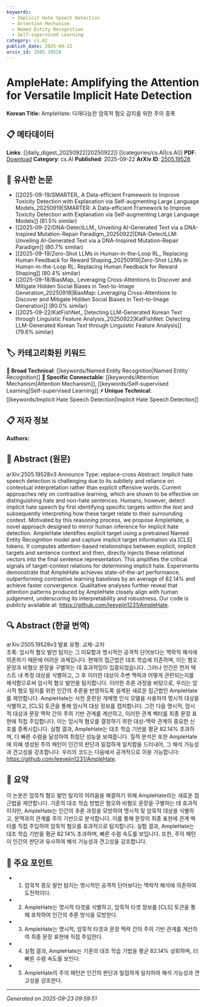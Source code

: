 ```yaml
---
keywords:
  - Implicit Hate Speech Detection
  - Attention Mechanism
  - Named Entity Recognition
  - Self-supervised Learning
category: cs.AI
publish_date: 2025-09-22
arxiv_id: 2505.19528
---
```


<!-- KEYWORD_LINKING_METADATA:
{
  "processed_timestamp": "2025-09-23T09:59:51.164027",
  "vocabulary_version": "1.0",
  "selected_keywords": [
    "Implicit Hate Speech Detection",
    "Attention Mechanism",
    "Named Entity Recognition",
    "Self-supervised Learning"
  ],
  "rejected_keywords": [],
  "similarity_scores": {
    "Implicit Hate Speech Detection": 0.78,
    "Attention Mechanism": 0.85,
    "Named Entity Recognition": 0.8,
    "Self-supervised Learning": 0.77
  },
  "extraction_method": "AI_prompt_based",
  "budget_applied": true,
  "candidates_json": {
    "candidates": [
      {
        "surface": "Implicit Hate Speech Detection",
        "canonical": "Implicit Hate Speech Detection",
        "aliases": [
          "Implicit Hate Detection"
        ],
        "category": "unique_technical",
        "rationale": "This is a specific task that connects to research on hate speech and its detection methods.",
        "novelty_score": 0.75,
        "connectivity_score": 0.68,
        "specificity_score": 0.85,
        "link_intent_score": 0.78
      },
      {
        "surface": "Attention-Based Relationships",
        "canonical": "Attention Mechanism",
        "aliases": [
          "Attention Patterns"
        ],
        "category": "specific_connectable",
        "rationale": "Attention mechanisms are crucial for understanding the relational dynamics in NLP tasks.",
        "novelty_score": 0.55,
        "connectivity_score": 0.88,
        "specificity_score": 0.7,
        "link_intent_score": 0.85
      },
      {
        "surface": "Named Entity Recognition",
        "canonical": "Named Entity Recognition",
        "aliases": [
          "NER"
        ],
        "category": "broad_technical",
        "rationale": "NER is a foundational NLP task that supports the identification of explicit targets in text.",
        "novelty_score": 0.4,
        "connectivity_score": 0.9,
        "specificity_score": 0.65,
        "link_intent_score": 0.8
      },
      {
        "surface": "Contrastive Learning",
        "canonical": "Self-supervised Learning",
        "aliases": [
          "Contrastive Methods"
        ],
        "category": "specific_connectable",
        "rationale": "Contrastive learning is a popular self-supervised approach relevant to distinguishing between classes.",
        "novelty_score": 0.5,
        "connectivity_score": 0.82,
        "specificity_score": 0.72,
        "link_intent_score": 0.77
      }
    ],
    "ban_list_suggestions": [
      "method",
      "performance",
      "experiment"
    ]
  },
  "decisions": [
    {
      "candidate_surface": "Implicit Hate Speech Detection",
      "resolved_canonical": "Implicit Hate Speech Detection",
      "decision": "linked",
      "scores": {
        "novelty": 0.75,
        "connectivity": 0.68,
        "specificity": 0.85,
        "link_intent": 0.78
      }
    },
    {
      "candidate_surface": "Attention-Based Relationships",
      "resolved_canonical": "Attention Mechanism",
      "decision": "linked",
      "scores": {
        "novelty": 0.55,
        "connectivity": 0.88,
        "specificity": 0.7,
        "link_intent": 0.85
      }
    },
    {
      "candidate_surface": "Named Entity Recognition",
      "resolved_canonical": "Named Entity Recognition",
      "decision": "linked",
      "scores": {
        "novelty": 0.4,
        "connectivity": 0.9,
        "specificity": 0.65,
        "link_intent": 0.8
      }
    },
    {
      "candidate_surface": "Contrastive Learning",
      "resolved_canonical": "Self-supervised Learning",
      "decision": "linked",
      "scores": {
        "novelty": 0.5,
        "connectivity": 0.82,
        "specificity": 0.72,
        "link_intent": 0.77
      }
    }
  ]
}
-->

# AmpleHate: Amplifying the Attention for Versatile Implicit Hate Detection

**Korean Title:** AmpleHate: 다재다능한 암묵적 혐오 감지를 위한 주의 증폭

## 📋 메타데이터

**Links**: [[daily_digest_20250922|20250922]] [[categories/cs.AI|cs.AI]]
**PDF**: [Download](https://arxiv.org/pdf/2505.19528.pdf)
**Category**: cs.AI
**Published**: 2025-09-22
**ArXiv ID**: [2505.19528](https://arxiv.org/abs/2505.19528)

## 🔗 유사한 논문
- [[2025-09-19/SMARTER_ A Data-efficient Framework to Improve Toxicity Detection with Explanation via Self-augmenting Large Language Models_20250919|SMARTER: A Data-efficient Framework to Improve Toxicity Detection with Explanation via Self-augmenting Large Language Models]] (81.5% similar)
- [[2025-09-22/DNA-DetectLLM_ Unveiling AI-Generated Text via a DNA-Inspired Mutation-Repair Paradigm_20250922|DNA-DetectLLM: Unveiling AI-Generated Text via a DNA-Inspired Mutation-Repair Paradigm]] (80.7% similar)
- [[2025-09-19/Zero-Shot LLMs in Human-in-the-Loop RL_ Replacing Human Feedback for Reward Shaping_20250919|Zero-Shot LLMs in Human-in-the-Loop RL: Replacing Human Feedback for Reward Shaping]] (80.4% similar)
- [[2025-09-18/BiasMap_ Leveraging Cross-Attentions to Discover and Mitigate Hidden Social Biases in Text-to-Image Generation_20250918|BiasMap: Leveraging Cross-Attentions to Discover and Mitigate Hidden Social Biases in Text-to-Image Generation]] (80.0% similar)
- [[2025-09-22/KatFishNet_ Detecting LLM-Generated Korean Text through Linguistic Feature Analysis_20250922|KatFishNet: Detecting LLM-Generated Korean Text through Linguistic Feature Analysis]] (79.6% similar)

## 🏷️ 카테고리화된 키워드
**🧠 Broad Technical**: [[keywords/Named Entity Recognition|Named Entity Recognition]]
**🔗 Specific Connectable**: [[keywords/Attention Mechanism|Attention Mechanism]], [[keywords/Self-supervised Learning|Self-supervised Learning]]
**⚡ Unique Technical**: [[keywords/Implicit Hate Speech Detection|Implicit Hate Speech Detection]]

## 📋 저자 정보

**Authors:** 

## 📄 Abstract (원문)

arXiv:2505.19528v3 Announce Type: replace-cross 
Abstract: Implicit hate speech detection is challenging due to its subtlety and reliance on contextual interpretation rather than explicit offensive words. Current approaches rely on contrastive learning, which are shown to be effective on distinguishing hate and non-hate sentences. Humans, however, detect implicit hate speech by first identifying specific targets within the text and subsequently interpreting how these target relate to their surrounding context. Motivated by this reasoning process, we propose AmpleHate, a novel approach designed to mirror human inference for implicit hate detection. AmpleHate identifies explicit target using a pretrained Named Entity Recognition model and capture implicit target information via [CLS] tokens. It computes attention-based relationships between explicit, implicit targets and sentence context and then, directly injects these relational vectors into the final sentence representation. This amplifies the critical signals of target-context relations for determining implicit hate. Experiments demonstrate that AmpleHate achieves state-of-the-art performance, outperforming contrastive learning baselines by an average of 82.14% and achieve faster convergence. Qualitative analyses further reveal that attention patterns produced by AmpleHate closely align with human judgement, underscoring its interpretability and robustness. Our code is publicly available at: https://github.com/leeyejin1231/AmpleHate.

## 🔍 Abstract (한글 번역)

arXiv:2505.19528v3 발표 유형: 교체-교차  
초록: 암시적 혐오 발언 탐지는 그 미묘함과 명시적인 공격적 단어보다는 맥락적 해석에 의존하기 때문에 어려운 과제입니다. 현재의 접근법은 대조 학습에 의존하며, 이는 혐오 문장과 비혐오 문장을 구별하는 데 효과적임이 입증되었습니다. 그러나 인간은 먼저 텍스트 내 특정 대상을 식별하고, 그 후 이러한 대상이 주변 맥락과 어떻게 관련되는지를 해석함으로써 암시적 혐오 발언을 탐지합니다. 이러한 추론 과정을 바탕으로, 우리는 암시적 혐오 탐지를 위한 인간의 추론을 반영하도록 설계된 새로운 접근법인 AmpleHate를 제안합니다. AmpleHate는 사전 훈련된 개체명 인식 모델을 사용하여 명시적 대상을 식별하고, [CLS] 토큰을 통해 암시적 대상 정보를 캡처합니다. 그런 다음 명시적, 암시적 대상과 문장 맥락 간의 주의 기반 관계를 계산하고, 이러한 관계 벡터를 최종 문장 표현에 직접 주입합니다. 이는 암시적 혐오를 결정하기 위한 대상-맥락 관계의 중요한 신호를 증폭시킵니다. 실험 결과, AmpleHate는 대조 학습 기반을 평균 82.14% 초과하며, 더 빠른 수렴을 달성하여 최첨단 성능을 보여줍니다. 질적 분석은 또한 AmpleHate에 의해 생성된 주의 패턴이 인간의 판단과 밀접하게 일치함을 드러내어, 그 해석 가능성과 견고성을 강조합니다. 우리의 코드는 다음에서 공개적으로 이용 가능합니다: https://github.com/leeyejin1231/AmpleHate.

## 📝 요약

이 논문은 암묵적 혐오 발언 탐지의 어려움을 해결하기 위해 AmpleHate라는 새로운 접근법을 제안합니다. 기존의 대조 학습 방법은 혐오와 비혐오 문장을 구별하는 데 효과적이지만, AmpleHate는 인간의 추론 과정을 모방하여 명시적 및 암묵적 대상을 식별하고, 문맥과의 관계를 주의 기반으로 분석합니다. 이를 통해 문장의 최종 표현에 관계 벡터를 직접 주입하여 암묵적 혐오를 효과적으로 탐지합니다. 실험 결과, AmpleHate는 대조 학습 기반을 평균 82.14% 초과하며, 빠른 수렴 속도를 보입니다. 또한, 주의 패턴이 인간의 판단과 유사하여 해석 가능성과 견고성을 강조합니다.

## 🎯 주요 포인트

- 1. 암묵적 증오 발언 탐지는 명시적인 공격적 단어보다는 맥락적 해석에 의존하여 도전적이다.
- 2. AmpleHate는 명시적 타겟을 식별하고, 암묵적 타겟 정보를 [CLS] 토큰을 통해 포착하여 인간의 추론 방식을 모방한다.
- 3. AmpleHate는 명시적, 암묵적 타겟과 문장 맥락 간의 주의 기반 관계를 계산하여 최종 문장 표현에 직접 주입한다.
- 4. 실험 결과, AmpleHate는 기존의 대조 학습 기법을 평균 82.14% 상회하며, 더 빠른 수렴 속도를 보인다.
- 5. AmpleHate의 주의 패턴은 인간의 판단과 밀접하게 일치하여 해석 가능성과 견고성을 강조한다.


---

*Generated on 2025-09-23 09:59:51*